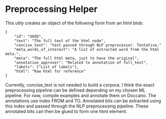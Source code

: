 # Preprocessing Helper

This utily creates an object of the following form from an html blob:
```json=
{
    "id": "UUID",
    "text": "The full text of the html node",
    "concise_text": "text passed through NLP preprocessor. Tentative."
    "meta_words_of_interest": "A list of extracted word from the html meta.",
    "meta": "The full html meta, just to have the original",
    "annotation_approver": "Related to annotation of full_text",
    "labels": ["List of labels"],
    "html": "Raw html for reference"
}
```
Currently, concise_text is not needed to build a corpora. I think the exact preprocessing pipeline can be defined depending on my chosen ML pipeline. For now, compile examples and annotate them on Doccano. The annotations use index FROM and TO. Annotated bits can be extracted using this index and passed through the NLP preprocessing pipeline. These annotated bits can then be glued to form one html element.